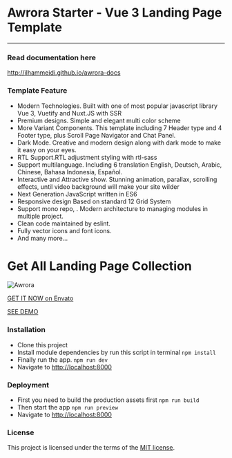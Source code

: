 # Awrora Starter - Vue 3 Landing Page Template
----------

### Read documentation here
http://ilhammeidi.github.io/awrora-docs

### Template Feature
- Modern Technologies. Built with one of most popular javascript library Vue 3, Vuetify and Nuxt.JS with SSR
- Premium designs. Simple and elegant multi color scheme
- More Variant Components. This template including 7 Header type and 4 Footer type, plus Scroll Page Navigator and Chat Panel.
- Dark Mode. Creative and modern design along with dark mode to make it easy on your eyes.
- RTL Support.RTL adjustment styling with rtl-sass
- Support multilanguage. Including 6 translation English, Deutsch, Arabic, Chinese, Bahasa Indonesia, Español.
- Interactive and Attractive show. Stunning animation, parallax, scrolling effects, until video background will make your site wilder
- Next Generation JavaScript written in ES6
- Responsive design Based on standard 12 Grid System
- Support mono repo, . Modern architecture to managing modules in multiple project.
- Clean code maintained by eslint.
- Fully vector icons and font icons.
- And many more…

# Get All Landing Page Collection
![Awrora](https://ilhammeidi.github.io/awrora-docs/images/banner.jpg)

[GET IT NOW on Envato](https://themeforest.net/item/awrora-vue-js-landing-page-collection/31173494)

[SEE DEMO](https://awrora.netlify.app/)

### Installation

 - Clone this project
 - Install module dependencies by run this script in terminal
    `npm install`
 - Finally run the app.
	 `npm run dev`
 - Navigate to  [http://localhost:8000](http://localhost:8000)

### Deployment

 - First you need to build the production assets first
    `npm run build`
 - Then start the app
    `npm run preview`
 - Navigate to  [http://localhost:8000](http://localhost:8000)

### License
This project is licensed under the terms of the [MIT license](https://github.com/ilhammeidi/boss-lite/blob/master/LICENSE.txt).
